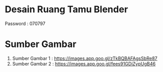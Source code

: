# Desain Ruang Tamu Blender
Password : 070797
# Sumber Gambar
1. Sumber Gambar 1 : https://images.app.goo.gl/zTkBQBAFAgsSbRe87
2. Sumber Gambar 2 : https://images.app.goo.gl/fees91GDiZypUgB46
